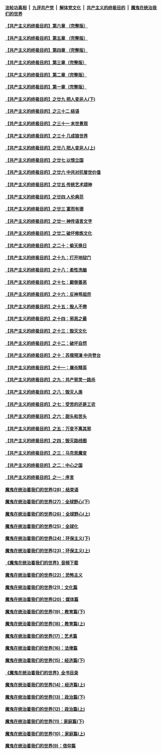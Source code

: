####  [法轮功真相](../../../../basic/blob/master/README.md?t=06110701) &nbsp;|&nbsp; [九评共产党](../../../../9ping.md/blob/master/README.md?t=06110701) &nbsp;|&nbsp; [解体党文化](../../../../jtdwh.md/blob/master/README.md?t=06110701)  &nbsp;|&nbsp; [共产主义的终极目的](../../../../gczydzjmd.md/blob/master/README.md?t=06110701) &nbsp;|&nbsp; [魔鬼在统治我们的世界](../../../../mgztzwmdsj.md/blob/master/README.md?t=06110701) 

#### [【共产主义的终极目的】第六章 （完整版）](../pages/nsc422/n11428913.md?t=06110701) 

#### [【共产主义的终极目的】第五章 （完整版）](../pages/nsc422/n11428912.md?t=06110701) 

#### [【共产主义的终极目的】第四章 （完整版）](../pages/nsc422/n11428907.md?t=06110701) 

#### [【共产主义的终极目的】第三章（完整版）](../pages/nsc422/n11428848.md?t=06110701) 

#### [【共产主义的终极目的】第二章（完整版）](../pages/nsc422/n11428831.md?t=06110701) 

#### [【共产主义的终极目的】第一章（完整版）](../pages/nsc422/n11417651.md?t=06110701) 

#### [【共产主义的终极目的】之廿九 把人变非人(下)](../pages/nsc422/n11344140.md?t=06110701) 

#### [【共产主义的终极目的】之三十二 结语](../pages/nsc422/n11360535.md?t=06110701) 

#### [【共产主义的终极目的】之三十一 末世景观](../pages/nsc422/n11351129.md?t=06110701) 

#### [【共产主义的终极目的】之三十 几成狼世界](../pages/nsc422/n11348280.md?t=06110701) 

#### [【共产主义的终极目的】之廿八 把人变非人(上)](../pages/nsc422/n11340492.md?t=06110701) 

#### [【共产主义的终极目的】之廿七 以恨立国](../pages/nsc422/n11336944.md?t=06110701) 

#### [【共产主义的终极目的】之廿六 中共对抗普世价值](../pages/nsc422/n11324785.md?t=06110701) 

#### [【共产主义的终极目的】之廿五 传统艺术颂神](../pages/nsc422/n11296396.md?t=06110701) 

#### [【共产主义的终极目的】之廿四 人伦典范](../pages/nsc422/n11296397.md?t=06110701) 

#### [【共产主义的终极目的】之廿三 富而有德](../pages/nsc422/n11283598.md?t=06110701) 

#### [【共产主义的终极目的】之廿一 神传语言文字](../pages/nsc422/n11263265.md?t=06110701) 

#### [【共产主义的终极目的】之廿二 破坏修炼文化](../pages/nsc422/n11245728.md?t=06110701) 

#### [【共产主义的终极目的】之二十：偷天换日](../pages/nsc422/n11238846.md?t=06110701) 

#### [【共产主义的终极目的】之十九：打开地狱门](../pages/nsc422/n11206376.md?t=06110701) 

#### [【共产主义的终极目的】之十八：柔性洗脑](../pages/nsc422/n11199994.md?t=06110701) 

#### [【共产主义的终极目的】之十七：颠倒善恶](../pages/nsc422/n11179782.md?t=06110701) 

#### [【共产主义的终极目的】之十六：反神骂祖宗](../pages/nsc422/n11166798.md?t=06110701) 

#### [【共产主义的终极目的】之十五：毁人不倦](../pages/nsc422/n11166792.md?t=06110701) 

#### [【共产主义的终极目的】之十四：邪恶之最](../pages/nsc422/n11150249.md?t=06110701) 

#### [【共产主义的终极目的】之十三：毁灭文化](../pages/nsc422/n11135227.md?t=06110701) 

#### [【共产主义的终极目的】之十二：破坏自然](../pages/nsc422/n11135214.md?t=06110701) 

#### [【共产主义的终极目的】之十：苏俄预演 中共登台](../pages/nsc422/n11118424.md?t=06110701) 

#### [【共产主义的终极目的】之十一：屠杀精英](../pages/nsc422/n11118442.md?t=06110701) 

#### [【共产主义的终极目的】之九：共产邪灵一路杀](../pages/nsc422/n11114139.md?t=06110701) 

#### [【共产主义的终极目的】之八：毁灭人类](../pages/nsc422/n11108503.md?t=06110701) 

#### [【共产主义的终极目的】之七：受苦的还是工农](../pages/nsc422/n11101809.md?t=06110701) 

#### [【共产主义的终极目的】之六：甜头和苦头](../pages/nsc422/n11096971.md?t=06110701) 

#### [【共产主义的终极目的】之五：万变不离其邪](../pages/nsc422/n11091285.md?t=06110701) 

#### [【共产主义的终极目的】之四：毁灭路线图](../pages/nsc422/n11086284.md?t=06110701) 

#### [【共产主义的终极目的】之三：马克思魔变](../pages/nsc422/n11061941.md?t=06110701) 

#### [【共产主义的终极目的】之二：中心之国](../pages/nsc422/n11047728.md?t=06110701) 

#### [【共产主义的终极目的】之一：序言](../pages/nsc422/n11086077.md?t=06110701) 

#### [魔鬼在统治着我们的世界(28)：结束语](../pages/nsc422/n10936246.md?t=06110701) 

#### [魔鬼在统治着我们的世界(27)：全球野心(下)](../pages/nsc422/n10928319.md?t=06110701) 

#### [魔鬼在统治着我们的世界(26)：全球野心(上)](../pages/nsc422/n10900318.md?t=06110701) 

#### [魔鬼在统治着我们的世界(25)：全球化](../pages/nsc422/n10788205.md?t=06110701) 

#### [魔鬼在统治着我们的世界(24)：环保主义(下)](../pages/nsc422/n10695307.md?t=06110701) 

#### [魔鬼在统治着我们的世界(23)：环保主义(上)](../pages/nsc422/n10688613.md?t=06110701) 

#### [《魔鬼在统治着我们的世界》音频下载](../pages/nsc422/n10635553.md?t=06110701) 

#### [魔鬼在统治着我们的世界(22)：恐怖主义](../pages/nsc422/n10614727.md?t=06110701) 

#### [魔鬼在统治着我们的世界(21)：文化篇](../pages/nsc422/n10597706.md?t=06110701) 

#### [魔鬼在统治着我们的世界(20)：媒体篇](../pages/nsc422/n10586579.md?t=06110701) 

#### [魔鬼在统治着我们的世界(19)：教育篇(下)](../pages/nsc422/n10564808.md?t=06110701) 

#### [魔鬼在统治着我们的世界(18)：教育篇(上)](../pages/nsc422/n10526970.md?t=06110701) 

#### [魔鬼在统治着我们的世界(17)：艺术篇](../pages/nsc422/n10499093.md?t=06110701) 

#### [魔鬼在统治着我们的世界(16)：法律篇](../pages/nsc422/n10485969.md?t=06110701) 

#### [魔鬼在统治着我们的世界(15)：经济篇(下)](../pages/nsc422/n10469975.md?t=06110701) 

#### [《魔鬼在统治着我们的世界》全书目录](../pages/nsc422/n10464261.md?t=06110701) 

#### [魔鬼在统治着我们的世界(14)：经济篇(上)](../pages/nsc422/n10457370.md?t=06110701) 

#### [魔鬼在统治着我们的世界(13)：政治篇(下)](../pages/nsc422/n10448270.md?t=06110701) 

#### [魔鬼在统治着我们的世界(12)：政治篇(上)](../pages/nsc422/n10444576.md?t=06110701) 

#### [魔鬼在统治着我们的世界(11)：家庭篇(下)](../pages/nsc422/n10440961.md?t=06110701) 

#### [魔鬼在统治着我们的世界(10)：家庭篇(上)](../pages/nsc422/n10435448.md?t=06110701) 

#### [魔鬼在统治着我们的世界(9)：信仰篇](../pages/nsc422/n10432159.md?t=06110701) 


